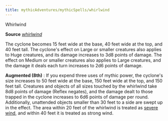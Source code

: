 ```yaml
---
title: mythicAdventures/mythicSpells/whirlwind
---
```

Whirlwind

**Source** [_whirlwind_](spells/whirlwind.md#_whirlwind)

The cyclone becomes 15 feet wide at the base, 40 feet wide at the top, and 40 feet tall. The cyclone's effect on Large or smaller creatures also applies to Huge creatures, and its damage increases to 3d8 points of damage. The effect on Medium or smaller creatures also applies to Large creatures, and the damage it deals each turn increases to 2d6 points of damage.

**Augmented (8th)** : If you expend three uses of mythic power, the cyclone's size increases to 50 feet wide at the base, 150 feet wide at the top, and 150 feet tall. Creatures and objects of all sizes touched by the whirlwind take 8d8 points of damage (Reflex negates), and the damage dealt to those trapped in the cyclone increases to 6d6 points of damage per round. Additionally, unattended objects smaller than 30 feet to a side are swept up in the effect. The area within 20 feet of the whirlwind is treated as [severe wind](environment.md#_table-13-10-wind-effects), and within 40 feet it is treated as strong wind.

